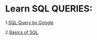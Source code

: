 
# Learn SQL QUERIES:

1.[SQL Query by Google](https://cloud.google.com/bigquery/docs/reference/standard-sql/query-syntax)

2.[Basics of SQL](https://github.com/prateek-code-22/My-Learning-Resources/tree/master/SQL)
